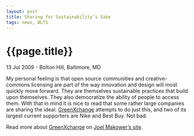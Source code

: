 ```yaml
---
layout: post
title: Sharing for Sustainability’s Sake
tags: news, BLTS
---
```


{{page.title}}
==============

<p class="meta">13 Jul 2009 - Bolton Hill, Baltimore, MD</p>

My personal feeling is that open source communities and creative-commons licensing are part of the way  innovation and design will most quickly move forward. They are themselves sustainable practices that build upon themselves. They also democratize the ability of people to access them. With that in mind it is nice to read that some rather large companies are sharing the ideal. [GreenXchange][] attempts to do just this, and two of its largest current supporters are Nike and Best Buy. Not bad. 

Read more about [GreenXchange][] on [Joel Makower’s site][].

[GreenXchange]: http://sciencecommons.org/projects/greenxchange/
[Joel Makower’s site]: http://makower.typepad.com/joel_makower/2009/07/greenxchange-sustainable-innovation-meets-the-creative-commons.html
